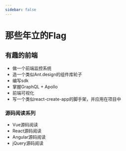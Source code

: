 ```yaml
---
sidebar: false
---
```


# 那些年立的Flag

## 有趣的前端

- 做一个前端监控系统
- 造一个类似Ant.design的组件库轮子
- 编写sdk
- 掌握GraphQL + Apollo
- 前端可视化
- 写一个类似react-create-app的脚手架，并应用在项目中

### 源码阅读系列

- Vue源码阅读
- React源码阅读
- Angular源码阅读
- jQuery源码阅读